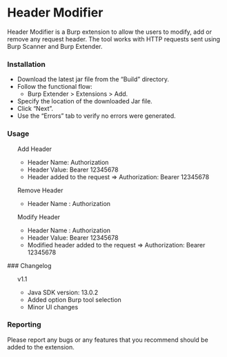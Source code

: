 # Header Modifier
Header Modifier is a Burp extension to allow the users to modify, add or remove any request header. The tool works with HTTP requests sent using Burp Scanner and Burp Extender.
### Installation
* Download the latest jar file from the “Build” directory.
* Follow the functional flow:
    * Burp Extender > Extensions > Add.
* Specify the location of the downloaded Jar file.
* Click “Next”.
* Use the “Errors” tab to verify no errors were generated.

### Usage
<ul>Add Header
    <ul>
      <li>Header Name: Authorization</li>
      <li>Header Value: Bearer 12345678</li>
      <li>Header added to the request &rArr; Authorization: Bearer 12345678</li>
    </ul> 
</ul>
<ul>Remove Header
    <ul>
      <li>Header Name : Authorization</li>
    </ul> 
</ul>
<ul>Modify Header
    <ul>
      <li>Header Name : Authorization</li>
      <li>Header Value: Bearer 12345678</li>
      <li>Modified header added to the request &rArr; Authorization: Bearer 12345678</li>
    </ul> 
</ul>
### Changelog
<ul> v1.1
    <ul>
      <li>Java SDK version: 13.0.2</li>
      <li>Added option Burp tool selection</li>
      <li>Minor UI changes</li>
    </ul> 
</ul> 

### Reporting
Please report any bugs or any features that you recommend should be added to the extension.
